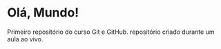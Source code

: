 # Olá, Mundo!
 Primeiro repositório do curso Git e GitHub.
repositório criado durante um aula ao vivo.
